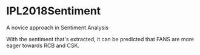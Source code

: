 # IPL2018Sentiment
A novice approach in Sentiment Analysis


With the sentiment that's extracted, it can be predicted that FANS are more eager towards RCB and CSK.


